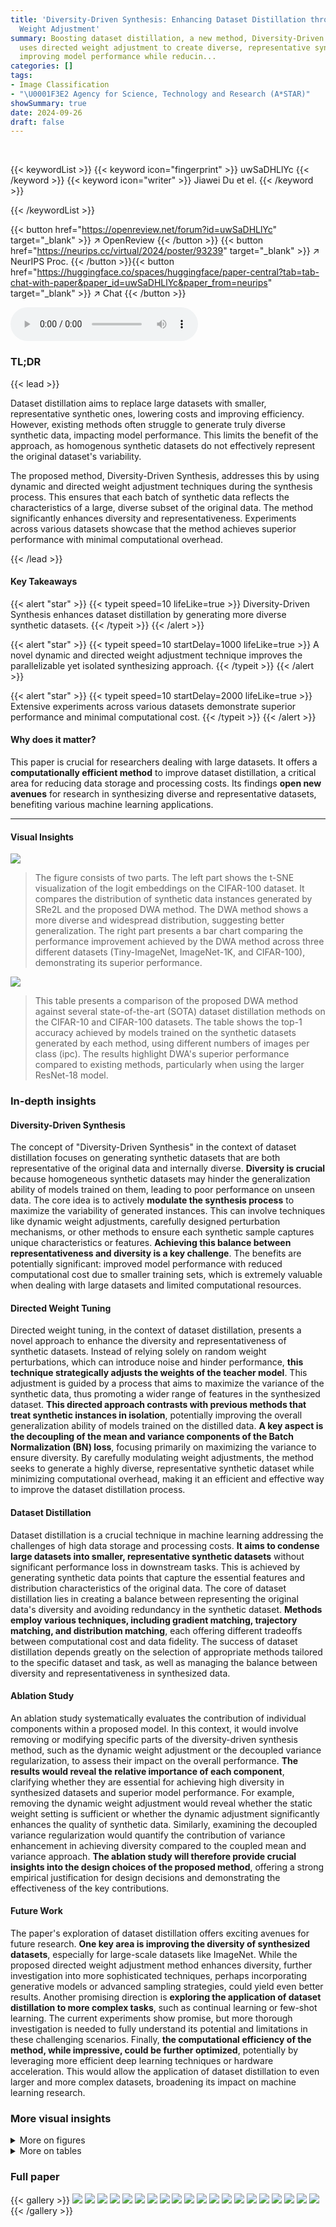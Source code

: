 ```yaml
---
title: 'Diversity-Driven Synthesis: Enhancing Dataset Distillation through Directed
  Weight Adjustment'
summary: Boosting dataset distillation, a new method, Diversity-Driven Synthesis,
  uses directed weight adjustment to create diverse, representative synthetic datasets,
  improving model performance while reducin...
categories: []
tags:
- Image Classification
- "\U0001F3E2 Agency for Science, Technology and Research (A*STAR)"
showSummary: true
date: 2024-09-26
draft: false
---
```


<br>

{{< keywordList >}}
{{< keyword icon="fingerprint" >}} uwSaDHLlYc {{< /keyword >}}
{{< keyword icon="writer" >}} Jiawei Du et el. {{< /keyword >}}
 
{{< /keywordList >}}

{{< button href="https://openreview.net/forum?id=uwSaDHLlYc" target="_blank" >}}
↗ OpenReview
{{< /button >}}
{{< button href="https://neurips.cc/virtual/2024/poster/93239" target="_blank" >}}
↗ NeurIPS Proc.
{{< /button >}}{{< button href="https://huggingface.co/spaces/huggingface/paper-central?tab=tab-chat-with-paper&paper_id=uwSaDHLlYc&paper_from=neurips" target="_blank" >}}
↗ Chat
{{< /button >}}



<audio controls>
    <source src="https://ai-paper-reviewer.com/uwSaDHLlYc/podcast.wav" type="audio/wav">
    Your browser does not support the audio element.
</audio>


### TL;DR


{{< lead >}}

Dataset distillation aims to replace large datasets with smaller, representative synthetic ones, lowering costs and improving efficiency.  However, existing methods often struggle to generate truly diverse synthetic data, impacting model performance.  This limits the benefit of the approach, as homogenous synthetic datasets do not effectively represent the original dataset's variability.

The proposed method, Diversity-Driven Synthesis, addresses this by using dynamic and directed weight adjustment techniques during the synthesis process. This ensures that each batch of synthetic data reflects the characteristics of a large, diverse subset of the original data.  The method significantly enhances diversity and representativeness. Experiments across various datasets showcase that the method achieves superior performance with minimal computational overhead.

{{< /lead >}}


#### Key Takeaways

{{< alert "star" >}}
{{< typeit speed=10 lifeLike=true >}} Diversity-Driven Synthesis enhances dataset distillation by generating more diverse synthetic datasets. {{< /typeit >}}
{{< /alert >}}

{{< alert "star" >}}
{{< typeit speed=10 startDelay=1000 lifeLike=true >}} A novel dynamic and directed weight adjustment technique improves the parallelizable yet isolated synthesizing approach. {{< /typeit >}}
{{< /alert >}}

{{< alert "star" >}}
{{< typeit speed=10 startDelay=2000 lifeLike=true >}} Extensive experiments across various datasets demonstrate superior performance and minimal computational cost. {{< /typeit >}}
{{< /alert >}}

#### Why does it matter?
This paper is crucial for researchers dealing with large datasets.  It offers a **computationally efficient method** to improve dataset distillation, a critical area for reducing data storage and processing costs. Its findings **open new avenues** for research in synthesizing diverse and representative datasets, benefiting various machine learning applications.

------
#### Visual Insights



![](https://ai-paper-reviewer.com/uwSaDHLlYc/figures_1_1.jpg)

> The figure consists of two parts. The left part shows the t-SNE visualization of the logit embeddings on the CIFAR-100 dataset. It compares the distribution of synthetic data instances generated by SRe2L and the proposed DWA method.  The DWA method shows a more diverse and widespread distribution, suggesting better generalization. The right part presents a bar chart comparing the performance improvement achieved by the DWA method across three different datasets (Tiny-ImageNet, ImageNet-1K, and CIFAR-100), demonstrating its superior performance.





![](https://ai-paper-reviewer.com/uwSaDHLlYc/tables_5_1.jpg)

> This table presents a comparison of the proposed DWA method against several state-of-the-art (SOTA) dataset distillation methods on the CIFAR-10 and CIFAR-100 datasets.  The table shows the top-1 accuracy achieved by models trained on the synthetic datasets generated by each method, using different numbers of images per class (ipc).  The results highlight DWA's superior performance compared to existing methods, particularly when using the larger ResNet-18 model.





### In-depth insights


#### Diversity-Driven Synthesis
The concept of "Diversity-Driven Synthesis" in the context of dataset distillation focuses on generating synthetic datasets that are both representative of the original data and internally diverse.  **Diversity is crucial** because homogeneous synthetic datasets may hinder the generalization ability of models trained on them, leading to poor performance on unseen data.  The core idea is to actively **modulate the synthesis process** to maximize the variability of generated instances. This can involve techniques like dynamic weight adjustments, carefully designed perturbation mechanisms, or other methods to ensure each synthetic sample captures unique characteristics or features.  **Achieving this balance between representativeness and diversity is a key challenge**. The benefits are potentially significant: improved model performance with reduced computational cost due to smaller training sets, which is extremely valuable when dealing with large datasets and limited computational resources.

#### Directed Weight Tuning
Directed weight tuning, in the context of dataset distillation, presents a novel approach to enhance the diversity and representativeness of synthetic datasets.  Instead of relying solely on random weight perturbations, which can introduce noise and hinder performance, **this technique strategically adjusts the weights of the teacher model**. This adjustment is guided by a process that aims to maximize the variance of the synthetic data, thus promoting a wider range of features in the synthesized dataset.  **This directed approach contrasts with previous methods that treat synthetic instances in isolation**, potentially improving the overall generalization ability of models trained on the distilled data.  **A key aspect is the decoupling of the mean and variance components of the Batch Normalization (BN) loss**, focusing primarily on maximizing the variance to ensure diversity.  By carefully modulating weight adjustments, the method seeks to generate a highly diverse, representative synthetic dataset while minimizing computational overhead, making it an efficient and effective way to improve the dataset distillation process.

#### Dataset Distillation
Dataset distillation is a crucial technique in machine learning addressing the challenges of high data storage and processing costs.  **It aims to condense large datasets into smaller, representative synthetic datasets** without significant performance loss in downstream tasks.  This is achieved by generating synthetic data points that capture the essential features and distribution characteristics of the original data.  The core of dataset distillation lies in creating a balance between representing the original data's diversity and avoiding redundancy in the synthetic dataset. **Methods employ various techniques, including gradient matching, trajectory matching, and distribution matching**, each offering different tradeoffs between computational cost and data fidelity.  The success of dataset distillation depends greatly on the selection of appropriate methods tailored to the specific dataset and task, as well as managing the balance between diversity and representativeness in synthesized data.

#### Ablation Study
An ablation study systematically evaluates the contribution of individual components within a proposed model.  In this context, it would involve removing or modifying specific parts of the diversity-driven synthesis method, such as the dynamic weight adjustment or the decoupled variance regularization, to assess their impact on the overall performance. **The results would reveal the relative importance of each component**, clarifying whether they are essential for achieving high diversity in synthesized datasets and superior model performance. For example, removing the dynamic weight adjustment would reveal whether the static weight setting is sufficient or whether the dynamic adjustment significantly enhances the quality of synthetic data. Similarly, examining the decoupled variance regularization would quantify the contribution of variance enhancement in achieving diversity compared to the coupled mean and variance approach.  **The ablation study will therefore provide crucial insights into the design choices of the proposed method**, offering a strong empirical justification for design decisions and demonstrating the effectiveness of the key contributions.

#### Future Work
The paper's exploration of dataset distillation offers exciting avenues for future research.  **One key area is improving the diversity of synthesized datasets**, especially for large-scale datasets like ImageNet. While the proposed directed weight adjustment method enhances diversity, further investigation into more sophisticated techniques, perhaps incorporating generative models or advanced sampling strategies, could yield even better results.  Another promising direction is **exploring the application of dataset distillation to more complex tasks**, such as continual learning or few-shot learning.  The current experiments show promise, but more thorough investigation is needed to fully understand its potential and limitations in these challenging scenarios.  Finally, **the computational efficiency of the method, while impressive, could be further optimized**, potentially by leveraging more efficient deep learning techniques or hardware acceleration.  This would allow the application of dataset distillation to even larger and more complex datasets, broadening its impact on machine learning research.


### More visual insights

<details>
<summary>More on figures
</summary>


![](https://ai-paper-reviewer.com/uwSaDHLlYc/figures_6_1.jpg)

> This figure analyzes the impact of the decoupled variance regularizer (Lvar) in the batch normalization (BN) loss on the diversity of synthesized datasets. It compares two approaches: (a) decoupled variance, where the variance regularizer is adjusted independently, and (b) coupled variance, where both mean and variance regularizers are adjusted simultaneously. The x-axis represents different values of the decoupled Lvar coefficient (Avar), while the y-axis shows the test accuracy achieved on CIFAR-100 using ResNet-18. The results demonstrate that adjusting the variance regularizer independently leads to better performance compared to adjusting it along with the mean regularizer, highlighting the importance of decoupling the two terms in enhancing diversity.


![](https://ai-paper-reviewer.com/uwSaDHLlYc/figures_6_2.jpg)

> This figure compares the normalized feature distance between synthetic data instances generated using a decoupled variance coefficient (λvar = 0.11) against those generated with a coupled variance and mean coefficient (λBN = 0.11).  The results illustrate the superior diversity achieved by the decoupled approach, showcasing that focusing solely on variance regularization, rather than jointly regularizing mean and variance, leads to more diverse synthetic data instances.  The analysis is performed on the last convolutional layer's outputs of ResNet-18, and the data is from ten randomly selected classes within the CIFAR-100 dataset.  The graph visually represents the normalized distance for each class, emphasizing the difference in diversity obtained by each method.


![](https://ai-paper-reviewer.com/uwSaDHLlYc/figures_7_1.jpg)

> This figure shows a grid search on hyperparameters K (number of steps) and p (magnitude of perturbation) used in the gradient descent approach for solving Δθ.  The heatmap displays the test accuracy achieved by ResNet-18 on CIFAR-100.  Different color shades represent different test accuracies, ranging from approximately 52% to 58%. The optimal test accuracy seems to be achieved around K=12 and p=0.015.


</details>




<details>
<summary>More on tables
</summary>


![](https://ai-paper-reviewer.com/uwSaDHLlYc/tables_5_2.jpg)
> This table compares the performance of the proposed Diversity-Driven Weight Adjustment (DWA) method against other state-of-the-art (SOTA) dataset distillation methods on the Tiny-ImageNet and ImageNet-1K datasets.  It shows the top-1 accuracy achieved by models trained on the synthetic datasets generated by each method, using different network architectures (ConvNet, ResNet-18, ResNet-50, ResNet-101) and varying numbers of images per class (ipc). The results highlight the superior performance of DWA, particularly on larger datasets and with more complex network architectures.

![](https://ai-paper-reviewer.com/uwSaDHLlYc/tables_7_1.jpg)
> This ablation study evaluates the impact of different weight adjustment methods on the performance of dataset distillation using various network architectures.  It compares the results of using no weight adjustment (X), random weight adjustment (○), and the proposed directed weight adjustment (DWA)(✓) method on the CIFAR-100 dataset with ResNet-18 as the backbone.  The results are shown for different image-per-class (ipc) settings: 10 and 50.

![](https://ai-paper-reviewer.com/uwSaDHLlYc/tables_7_2.jpg)
> This table compares the performance of the proposed DWA method against other state-of-the-art (SOTA) dataset distillation methods on Tiny-ImageNet and ImageNet-1K datasets.  It shows the top-1 classification accuracy achieved using models trained on the synthesized datasets.  The table highlights the superior performance of DWA, especially on the larger ImageNet-1K dataset, across different model sizes (ResNet-18, 50, and 101).  The choice of backbone network for different methods is also specified.

![](https://ai-paper-reviewer.com/uwSaDHLlYc/tables_8_1.jpg)
> This table compares the performance of the proposed DWA method against state-of-the-art (SOTA) dataset distillation methods on Tiny-ImageNet and ImageNet-1K datasets.  It shows the Top-1 classification accuracy achieved by models trained on the distilled datasets generated by each method.  Different network architectures (ConvNet-128 and ResNet-18, 50, 101) are used for evaluation, highlighting the generalizability of the methods. Note that MTT results are based on a 10-class subset of ImageNet-1K.

![](https://ai-paper-reviewer.com/uwSaDHLlYc/tables_14_1.jpg)
> This table details the hyperparameters used for both the distillation and validation phases of the CIFAR-10/100 dataset experiments.  For distillation, it shows the number of iterations, batch size, optimizer (Adam), learning rate (using cosine decay), and augmentation strategy.  The validation settings similarly list the number of epochs, batch size, optimizer (AdamW with weight decay), learning rate (cosine decay), augmentation techniques (RandomCrop and RandomHorizontalFlip), and temperature.  The table also specifies the values used for λvar (variance regularization strength), and the parameters ρ and K related to the directed weight adjustment method.

![](https://ai-paper-reviewer.com/uwSaDHLlYc/tables_14_2.jpg)
> This table presents the hyperparameter settings used for both the distillation and validation phases of the Tiny-ImageNet experiments.  It shows settings for the number of iterations/epochs, batch size, optimizer, learning rate, augmentation techniques, the decoupled variance coefficient (λ_var), and the parameters ρ and K used in the directed weight adjustment (DWA) method. These hyperparameters were crucial in fine-tuning the model's performance for this specific dataset.

![](https://ai-paper-reviewer.com/uwSaDHLlYc/tables_14_3.jpg)
> This table details the hyperparameters used during both the distillation and validation phases for the Tiny-ImageNet dataset.  It specifies settings for the number of iterations, batch size, optimizer (Adam with beta1 and beta2 parameters), learning rate (using cosine decay), augmentations (random resized crop and random horizontal flip), the decoupled variance coefficient (λ_var), and the parameters ρ, k, and K used in the weight adjustment.  The validation settings differ slightly, employing AdamW with weight decay and a different learning rate, while other settings like augmentation are kept the same.

![](https://ai-paper-reviewer.com/uwSaDHLlYc/tables_15_1.jpg)
> This table presents the results of generalizing the proposed DWA method to a vision transformer-based model, DeiT-Tiny.  It compares the performance of DWA and the baseline method, SRe2L, when using different backbone networks (ResNet-18, ResNet-50, and ResNet-101) for the ImageNet-1K dataset.  The table demonstrates the superior performance of DWA across different architectures.

![](https://ai-paper-reviewer.com/uwSaDHLlYc/tables_15_2.jpg)
> This table presents the results of applying the proposed DWA method and the baseline SRe2L method to a continual learning task using the CIFAR-100 dataset. The dataset is divided into five tasks, each with 20 images per class. The table shows the accuracy achieved at each stage of the continual learning process, demonstrating the superior performance of the DWA method in retaining knowledge across tasks.

![](https://ai-paper-reviewer.com/uwSaDHLlYc/tables_15_3.jpg)
> This table compares the performance of the proposed DWA method against other state-of-the-art (SOTA) dataset distillation methods on CIFAR-10 and CIFAR-100 datasets.  It shows the top-1 accuracy achieved by models trained on the synthetic datasets generated by each method.  Different image-per-class (ipc) settings are used for a comprehensive evaluation, and the table notes the network architecture used for each method.

</details>




### Full paper

{{< gallery >}}
<img src="https://ai-paper-reviewer.com/uwSaDHLlYc/1.png" class="grid-w50 md:grid-w33 xl:grid-w25" />
<img src="https://ai-paper-reviewer.com/uwSaDHLlYc/2.png" class="grid-w50 md:grid-w33 xl:grid-w25" />
<img src="https://ai-paper-reviewer.com/uwSaDHLlYc/3.png" class="grid-w50 md:grid-w33 xl:grid-w25" />
<img src="https://ai-paper-reviewer.com/uwSaDHLlYc/4.png" class="grid-w50 md:grid-w33 xl:grid-w25" />
<img src="https://ai-paper-reviewer.com/uwSaDHLlYc/5.png" class="grid-w50 md:grid-w33 xl:grid-w25" />
<img src="https://ai-paper-reviewer.com/uwSaDHLlYc/6.png" class="grid-w50 md:grid-w33 xl:grid-w25" />
<img src="https://ai-paper-reviewer.com/uwSaDHLlYc/7.png" class="grid-w50 md:grid-w33 xl:grid-w25" />
<img src="https://ai-paper-reviewer.com/uwSaDHLlYc/8.png" class="grid-w50 md:grid-w33 xl:grid-w25" />
<img src="https://ai-paper-reviewer.com/uwSaDHLlYc/9.png" class="grid-w50 md:grid-w33 xl:grid-w25" />
<img src="https://ai-paper-reviewer.com/uwSaDHLlYc/10.png" class="grid-w50 md:grid-w33 xl:grid-w25" />
<img src="https://ai-paper-reviewer.com/uwSaDHLlYc/11.png" class="grid-w50 md:grid-w33 xl:grid-w25" />
<img src="https://ai-paper-reviewer.com/uwSaDHLlYc/12.png" class="grid-w50 md:grid-w33 xl:grid-w25" />
<img src="https://ai-paper-reviewer.com/uwSaDHLlYc/13.png" class="grid-w50 md:grid-w33 xl:grid-w25" />
<img src="https://ai-paper-reviewer.com/uwSaDHLlYc/14.png" class="grid-w50 md:grid-w33 xl:grid-w25" />
<img src="https://ai-paper-reviewer.com/uwSaDHLlYc/15.png" class="grid-w50 md:grid-w33 xl:grid-w25" />
<img src="https://ai-paper-reviewer.com/uwSaDHLlYc/16.png" class="grid-w50 md:grid-w33 xl:grid-w25" />
<img src="https://ai-paper-reviewer.com/uwSaDHLlYc/17.png" class="grid-w50 md:grid-w33 xl:grid-w25" />
<img src="https://ai-paper-reviewer.com/uwSaDHLlYc/18.png" class="grid-w50 md:grid-w33 xl:grid-w25" />
<img src="https://ai-paper-reviewer.com/uwSaDHLlYc/19.png" class="grid-w50 md:grid-w33 xl:grid-w25" />
<img src="https://ai-paper-reviewer.com/uwSaDHLlYc/20.png" class="grid-w50 md:grid-w33 xl:grid-w25" />
{{< /gallery >}}
